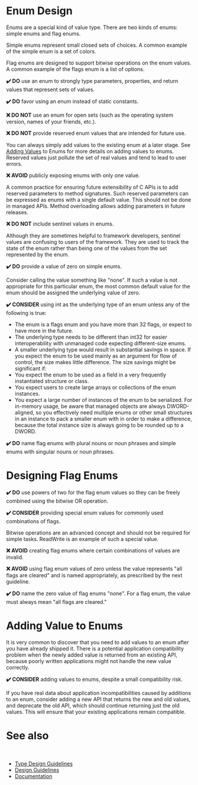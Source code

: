 # Enum Design

Enums are a special kind of value type. There are two kinds of enums: simple enums and flag enums.

Simple enums represent small closed sets of choices. A common example of the simple enum is a set of colors.

Flag enums are designed to support bitwise operations on the enum values. A common example of the flags enum is a list of options.

**✔️ DO** use an enum to strongly type parameters, properties, and return values that represent sets of values.

**✔️ DO** favor using an enum instead of static constants.

**❌ DO NOT** use an enum for open sets (such as the operating system version, names of your friends, etc.).

**❌ DO NOT** provide reserved enum values that are intended for future use.

You can always simply add values to the existing enum at a later stage. See [Adding Values](#adding-values) to Enums for more details on adding values to enums. Reserved values just pollute the set of real values and tend to lead to user errors.

**❌ AVOID** publicly exposing enums with only one value.

A common practice for ensuring future extensibility of C APIs is to add reserved parameters to method signatures. Such reserved parameters can be expressed as enums with a single default value. This should not be done in managed APIs. Method overloading allows adding parameters in future releases.

**❌ DO NOT** include sentinel values in enums.

Although they are sometimes helpful to framework developers, sentinel values are confusing to users of the framework. They are used to track the state of the enum rather than being one of the values from the set represented by the enum.

**✔️ DO** provide a value of zero on simple enums.

Consider calling the value something like "none". If such a value is not appropriate for this particular enum, the most common default value for the enum should be assigned the underlying value of zero.

**✔️ CONSIDER** using int as the underlying type of an enum unless any of the following is true:

* The enum is a flags enum and you have more than 32 flags, or expect to have more in the future.
* The underlying type needs to be different than int32 for easier interoperability with unmanaged code expecting different-size enums.
* A smaller underlying type would result in substantial savings in space. If you expect the enum to be used mainly as an argument for flow of control, the size makes little difference. The size savings might be significant if:
* You expect the enum to be used as a field in a very frequently instantiated structure or class.
* You expect users to create large arrays or collections of the enum instances.
* You expect a large number of instances of the enum to be serialized. For in-memory usage, be aware that managed objects are always DWORD-aligned, so you effectively need multiple enums or other small structures in an instance to pack a smaller enum with in order to make a difference, because the total instance size is always going to be rounded up to a DWORD.

**✔️ DO** name flag enums with plural nouns or noun phrases and simple enums with singular nouns or noun phrases.

# Designing Flag Enums

**✔️ DO** use powers of two for the flag enum values so they can be freely combined using the bitwise OR operation.

**✔️ CONSIDER** providing special enum values for commonly used combinations of flags.

Bitwise operations are an advanced concept and should not be required for simple tasks. ReadWrite is an example of such a special value.

**❌ AVOID** creating flag enums where certain combinations of values are invalid.

**❌ AVOID** using flag enum values of zero unless the value represents "all flags are cleared" and is named appropriately, as prescribed by the next guideline.

**✔️ DO** name the zero value of flag enums "none". For a flag enum, the value must always mean "all flags are cleared."

# Adding Value to Enums

It is very common to discover that you need to add values to an enum after you have already shipped it. There is a potential application compatibility problem when the newly added value is returned from an existing API, because poorly written applications might not handle the new value correctly.

**✔️ CONSIDER** adding values to enums, despite a small compatibility risk.

If you have real data about application incompatibilities caused by additions to an enum, consider adding a new API that returns the new and old values, and deprecate the old API, which should continue returning just the old values. This will ensure that your existing applications remain compatible.

# See also
​
* [Type Design Guidelines](/docs/documentation/Design%20Guidelines/Type%20Design%20Guidelines)
* [Design Guidelines](/docs/documentation/Design%20Guidelines)
* [Documentation](/docs/documentation)
